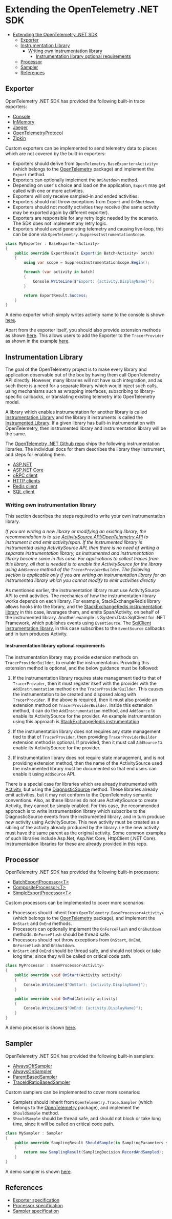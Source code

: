 # Extending the OpenTelemetry .NET SDK

- [Extending the OpenTelemetry .NET SDK](#extending-the-opentelemetry-net-sdk)
  - [Exporter](#exporter)
  - [Instrumentation Library](#instrumentation-library)
    - [Writing own instrumentation library](#writing-own-instrumentation-library)
      - [Instrumentation library optional requirements](#instrumentation-library-optional-requirements)
  - [Processor](#processor)
  - [Sampler](#sampler)
  - [References](#references)

## Exporter

OpenTelemetry .NET SDK has provided the following built-in trace exporters:

* [Console](../../../src/OpenTelemetry.Exporter.Console/README.md)
* [InMemory](../../../src/OpenTelemetry.Exporter.InMemory/README.md)
* [Jaeger](../../../src/OpenTelemetry.Exporter.Jaeger/README.md)
* [OpenTelemetryProtocol](../../../src/OpenTelemetry.Exporter.OpenTelemetryProtocol/README.md)
* [Zipkin](../../../src/OpenTelemetry.Exporter.Zipkin/README.md)

Custom exporters can be implemented to send telemetry data to places which are
not covered by the built-in exporters:

* Exporters should derive from `OpenTelemetry.BaseExporter<Activity>` (which
  belongs to the [OpenTelemetry](../../../src/OpenTelemetry/README.md) package)
  and implement the `Export` method.
* Exporters can optionally implement the `OnShutdown` method.
* Depending on user's choice and load on the application, `Export` may get
  called with one or more activities.
* Exporters will only receive sampled-in and ended activities.
* Exporters should not throw exceptions from `Export` and `OnShutdown`.
* Exporters should not modify activities they receive (the same activity may be
  exported again by different exporter).
* Exporters are responsible for any retry logic needed by the scenario. The SDK
  does not implement any retry logic.
* Exporters should avoid generating telemetry and causing live-loop, this can be
  done via `OpenTelemetry.SuppressInstrumentationScope`.

```csharp
class MyExporter : BaseExporter<Activity>
{
    public override ExportResult Export(in Batch<Activity> batch)
    {
        using var scope = SuppressInstrumentationScope.Begin();

        foreach (var activity in batch)
        {
            Console.WriteLine($"Export: {activity.DisplayName}");
        }

        return ExportResult.Success;
    }
}
```

A demo exporter which simply writes activity name to the console is shown
[here](./MyExporter.cs).

Apart from the exporter itself, you should also provide extension methods as
shown [here](./MyExporterHelperExtensions.cs). This allows users to add the
Exporter to the `TracerProvider` as shown in the example [here](./Program.cs).

## Instrumentation Library

The goal of the OpenTelemetry project is to make every library and application observable out of the box by having them call OpenTelemetry API directly. However, many libraries will not have such integration, and as such there is a need for a separate library which would inject such calls, using mechanisms such as wrapping interfaces, subscribing to library-specific callbacks, or translating existing telemetry into OpenTelemetry model.

A library which enables instrumentation for another library is called [Instrumentation
Library](https://github.com/open-telemetry/opentelemetry-specification/blob/master/specification/glossary.md#instrumentation-library) and the library it instruments is called the [Instrumented
Library](https://github.com/open-telemetry/opentelemetry-specification/blob/master/specification/glossary.md#instrumented-library). If a given library has built-in instrumentation with OpenTelemetry, then instrumented library and instrumentation library will be the same.

The [OpenTelemetry .NET Github
repo](../../../README.md#getting-started) ships the following instrumentation libraries. The individual docs for them describes the library they instrument, and steps for enabling them.

* [ASP.NET](./src/OpenTelemetry.Instrumentation.AspNet/README.md)
* [ASP.NET Core](./src/OpenTelemetry.Instrumentation.AspNetCore/README.md)
* [gRPC client](./src/OpenTelemetry.Instrumentation.GrpcNetClient/README.md)
* [HTTP clients](./src/OpenTelemetry.Instrumentation.Http/README.md)
* [Redis
  client](./src/OpenTelemetry.Instrumentation.StackExchangeRedis/README.md)
* [SQL client](./src/OpenTelemetry.Instrumentation.SqlClient/README.md)

### Writing own instrumentation library

This section describes the steps required to write your own instrumentation library.

*If you are writing a new library or modifying an existing library, the
recommendation is to use [ActivitySource API/OpenTelemetry
API](../../../../src/OpenTelemetry.Api#introduction-to-opentelemetry-net-tracing-api)
to instrument it and emit activity/span. If the instrumented library is
instrumented using ActivitySource API, then there is no need of writing a
separate instrumentation library, as instrumented and instrumentation library
become same in this case. For applications to collect traces from this library,
all that is needed is to enable the ActivitySource for the library using
`AddSource` method of the `TracerProviderBuilder`. The following section is applicable only if you are writing an instrumentation library for an instrumented library which you cannot modify to emit activities directly*

As mentioned earlier, the instrumentation library must use ActivitySource API to emit activities. The mechanics of how the instrumentation library works depends on each library. For example, StackExchangeRedis library allows hooks into the library, and the [StackExchangeRedis instrumentation library](../../../../src/OpenTelemetry.Instrumentation.StackExchangeRedis) in this case, leverages them, and emits Span/Activity, on behalf of the instrumented library. Another example is System.Data.SqlClient for .NET Framework, which publishes events using `EventSource`. The [SqlClient instrumentation library](../../../../src/OpenTelemetry.Instrumentation.SqlClient/Implementation/SqlEventSourceListener.netfx.cs), in this case subscribes to the `EventSource` callbacks and in turn produces Activity.

#### Instrumentation library optional requirements

The instrumentation library may provide extension methods on
`TracerProviderBuilder`, to enable the instrumentation. Providing this extension
method is optional, and the below guidance must be followed:

1. If the instrumentation library requires state management tied to that of
   `TracerProvider`, then it must register itself with the provider with the
   `AddInstrumentation` method on the `TracerProviderBuilder`. This causes the
   instrumentation to be created and disposed along with `TracerProvider`. If
   the above is required, then it must also provide an extension method on
   `TracerProviderBuilder`. Inside this extension method, it can do the
   `AddInstrumentation` method, and `AddSource` to enable its ActivitySource for the provider. An example instrumentation using this approach is [StackExchangeRedis instrumentation](../../../../src/OpenTelemetry.Instrumentation.StackExchangeRedis/TracerProviderBuilderExtensions.cs)
   
2. If the instrumentation library does not requires any state management tied to that of `TracerProvider`, then providing `TracerProviderBuilder` extension
   method is optional. If provided, then it must call `AddSource` to enable its
   ActivitySource for the provider.
3. If instrumentation library does not require state management, and is not
   providing extension method, then the name of the ActivitySource used the
   instrumented library must be documented so that end users can enable it using
   `AddSource` API.

There is a special case for libraries which are already instrumented with
[Activity](https://github.com/dotnet/runtime/blob/master/src/libraries/System.Diagnostics.DiagnosticSource/src/ActivityUserGuide.md),
but using the
[DiagnosticSource](https://github.com/dotnet/runtime/blob/master/src/libraries/System.Diagnostics.DiagnosticSource/src/DiagnosticSourceUsersGuide.md)
method. These libraries already emit activities, but it may not conform to the
OpenTelemetry semantic conventions. Also, as these libraries do not use
ActivitySource to create Activity, they cannot be simply enabled. For this case,
the recommended approach is to write instrumentation library which subscribe to
the DiagnosticSource events from the instrumented library, and in turn produce
*new* activity using ActivitySource. This new activity must be created as a
sibling of the activity already produced by the library. i.e the new activity
must have the same parent as the original activity. Some common examples of such
libraries include Asp.Net, Asp.Net Core, HttpClient (.NET Core). Instrumentation
libraries for these are already provided in this repo.

## Processor

OpenTelemetry .NET SDK has provided the following built-in processors:

* [BatchExportProcessor&lt;T&gt;](../../../src/OpenTelemetry/BatchExportProcessor.cs)
* [CompositeProcessor&lt;T&gt;](../../../src/OpenTelemetry/CompositeProcessor.cs)
* [SimpleExportProcessor&lt;T&gt;](../../../src/OpenTelemetry/SimpleExportProcessor.cs)

Custom processors can be implemented to cover more scenarios:

* Processors should inherit from `OpenTelemetry.BaseProcessor<Activity>` (which
  belongs to the [OpenTelemetry](../../../src/OpenTelemetry/README.md) package),
  and implement the `OnStart` and `OnEnd` methods.
* Processors can optionally implement the `OnForceFlush` and `OnShutdown`
  methods. `OnForceFlush` should be thread safe.
* Processors should not throw exceptions from `OnStart`, `OnEnd`, `OnForceFlush`
  and `OnShutdown`.
* `OnStart` and `OnEnd` should be thread safe, and should not block or take long
  time, since they will be called on critical code path.

```csharp
class MyProcessor : BaseProcessor<Activity>
{
    public override void OnStart(Activity activity)
    {
        Console.WriteLine($"OnStart: {activity.DisplayName}");
    }

    public override void OnEnd(Activity activity)
    {
        Console.WriteLine($"OnEnd: {activity.DisplayName}");
    }
}
```

A demo processor is shown [here](./MyProcessor.cs).

## Sampler

OpenTelemetry .NET SDK has provided the following built-in samplers:

* [AlwaysOffSampler](../../../src/OpenTelemetry/Trace/AlwaysOffSampler.cs)
* [AlwaysOnSampler](../../../src/OpenTelemetry/Trace/AlwaysOnSampler.cs)
* [ParentBasedSampler](../../../src/OpenTelemetry/Trace/ParentBasedSampler.cs)
* [TraceIdRatioBasedSampler](../../../src/OpenTelemetry/Trace/TraceIdRatioBasedSampler.cs)

Custom samplers can be implemented to cover more scenarios:

* Samplers should inherit from `OpenTelemetry.Trace.Sampler` (which belongs to
  the [OpenTelemetry](../../../src/OpenTelemetry/README.md) package), and
  implement the `ShouldSample` method.
* `ShouldSample` should be thread safe, and should not block or take long time,
  since it will be called on critical code path.

```csharp
class MySampler : Sampler
{
    public override SamplingResult ShouldSample(in SamplingParameters samplingParameters)
    {
        return new SamplingResult(SamplingDecision.RecordAndSampled);
    }
}
```

A demo sampler is shown [here](./MySampler.cs).

## References

* [Exporter
  specification](https://github.com/open-telemetry/opentelemetry-specification/blob/master/specification/trace/sdk.md#span-exporter)
* [Processor
  specification](https://github.com/open-telemetry/opentelemetry-specification/blob/master/specification/trace/sdk.md#span-processor)
* [Sampler
  specification](https://github.com/open-telemetry/opentelemetry-specification/blob/master/specification/trace/sdk.md#sampler)

